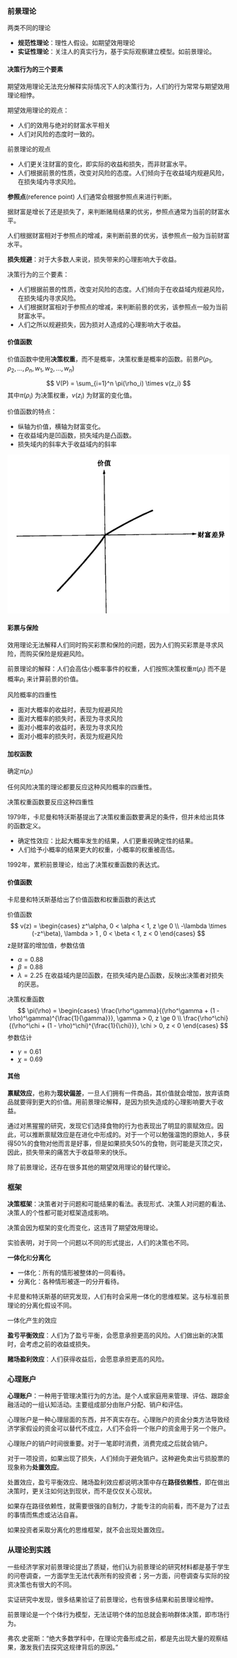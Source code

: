 ### 前景理论

两类不同的理论
+ **规范性理论**：理性人假设。如期望效用理论
+ **实证性理论**：关注人的真实行为，基于实际观察建立模型。如前景理论。


#### 决策行为的三个要素
期望效用理论无法充分解释实际情况下人的决策行为，人们的行为常常与期望效用理论相悖。

期望效用理论的观点：
+ 人们的效用与绝对的财富水平相关
+ 人们对风险的态度时一致的。

前景理论的观点
+ 人们更关注财富的变化，即实际的收益和损失，而非财富水平。
+ 人们根据前景的性质，改变对风险的态度。人们倾向于在收益域内规避风险，在损失域内寻求风险。

**参照点**(reference point) 人们通常会根据参照点来进行判断。

据财富是增长了还是损失了，来判断赌局结果的优劣，参照点通常为当前的财富水平。


人们根据财富相对于参照点的增减，来判断前景的优劣，该参照点一般为当前财富水平。

**损失规避**：对于大多数人来说，损失带来的心理影响大于收益。

决策行为的三个要素：
+ 人们根据前景的性质，改变对风险的态度。人们倾向于在收益域内规避风险，在损失域内寻求风险。
+ 人们根据财富相对于参照点的增减，来判断前景的优劣，该参照点一般为当前财富水平。
+ 人们之所以规避损失，因为损对人造成的心理影响大于收益。

#### 价值函数

价值函数中使用**决策权重**，而不是概率，决策权重是概率的函数。前景$P(\rho_1,\rho_2,..., \rho_n, w_1, w_2,...,w_n)$

$$
V(P) = \sum_{i=1}^n \pi(\rho_i) \times v(z_i)
$$
其中$\pi(\rho_i)$ 为决策权重，$v(z_i)$ 为财富的变化值。

价值函数的特点：
+ 纵轴为价值，横轴为财富变化。
+ 在收益域内是凹函数，损失域内是凸函数。
+ 损失域内的斜率大于收益域内的斜率

![](img/value_function.png)

#### 彩票与保险

效用理论无法解释人们同时购买彩票和保险的问题，因为人们购买彩票是寻求风险，而购买保险是规避风险。

前景理论的解释：人们会高估小概率事件的权重，人们按照决策权重$\pi(\rho_i)$ 而不是概率$\rho_i$ 来计算前景的价值。

风险概率的四重性
+ 面对大概率的收益时，表现为规避风险
+ 面对大概率的损失时，表现为寻求风险
+ 面对小概率的收益时，表现为寻求风险
+ 面对小概率的损失时，表现为规避风险

#### 加权函数

确定$\pi(\rho_i)$

任何风险决策的理论都要反应这种风险概率的四重性。

决策权重函数要反应这种四重性

1979年，卡尼曼和特沃斯基提出了决策权重函数要满足的条件，但并未给出具体的函数定义。
+ 确定性效应：比起大概率发生的结果，人们更重视确定性的结果。
+ 人们给予小概率的结果更大的权重，小概率的权重被高估。

1992年，累积前景理论，给出了决策权重函数的表达式。


#### 价值函数

卡尼曼和特沃斯基给出了价值函数和权重函数的表达式

价值函数
$$
v(z) = \begin{cases}
	z^\alpha, 0 < \alpha < 1, z \ge 0 \\
	-\lambda \times (-z^\beta), \lambda > 1 , 0 < \beta < 1, z < 0
\end{cases}
$$
z是财富的增加值，参数估值
+ $\alpha = 0.88$
+ $\beta = 0.88$
+ $\lambda = 2.25$
在收益域内是凹函数，在损失域内是凸函数，反映出决策者对损失的厌恶。

决策权重函数
$$
\pi(\rho) = \begin{cases}
\frac{\rho^\gamma}{(\rho^\gamma + (1 - \rho)^\gamma)^{\frac{1}{\gamma}}}, \gamma > 0, z \ge 0 \\
\frac{\rho^\chi}{(\rho^\chi + (1 - \rho)^\chi)^{\frac{1}{\chi}}}, \chi > 0, z < 0
\end{cases}
$$
参数估计
+ $\gamma=0.61$
+ $\chi=0.69$

#### 其他

**禀赋效应**，也称为**现状偏差**，一旦人们拥有一件商品，其价值就会增加，放弃该商品就要得到更大的价值。用前景理论解释，是因为损失造成的心理影响要大于收益。

通过对黑猩猩的研究，发现它们选择食物的行为也表现出了明显的禀赋效应。因此，可以推断禀赋效应是在进化中形成的。对于一个可以勉强温饱的原始人，多获得50%的食物对他而言是好事，但是如果损失50%的食物，则可能是灭顶之灾，因此，损失带来的痛苦大于收益带来的快乐。

除了前景理论，还存在很多其他的期望效用理论的替代理论。

### 框架

**决策框架**：决策者对于问题和可能结果的看法。表现形式、决策人对问题的看法、决策人的个性都可能对框架造成影响。

决策会因为框架的变化而变化，这违背了期望效用理论。

实验表明，对于同一个问题以不同的形式提出，人们的决策也不同。

**一体化**和**分离化**
+ 一体化：所有的情形被整体的一同看待。
+  分离化：各种情形被逐一的分开看待。

卡尼曼和特沃斯基的研究发现，人们有时会采用一体化的思维框架。这与标准前景理论的分离化假设不同。

一体化产生的效应

**盈亏平衡效应**：人们为了盈亏平衡，会愿意承担更高的风险。人们做出新的决策时，会考虑之前的收益或损失。

**赌场盈利效应**：人们获得收益后，会愿意承担更高的风险。

### 心理账户

**心理账户**：一种用于管理决策行为的方法。是个人或家庭用来管理、评估、跟踪金融活动的一组认知活动。主要组成部分由账户分配、销户和评估。

心理账户是一种心理层面的东西，并不真实存在。心理账户的资金分类方法导致经济学家假设的资金可以替代不成立，人们不会将一个账户的资金用于另一个账户。

心理账户的销户时间很重要。对于一笔即时消费，消费完成之后就会销户。

对于一项投资，如果出现了损失，人们倾向于避免销户。这种避免卖出亏损股票的现象称为**处置效应**。

处置效应，盈亏平衡效应、赌场盈利效应都说明决策中存在**路径依赖性**，即在做出决策时，更关注如何达到现状，而不是仅仅关心现状。

如果存在路径依赖性，就需要很强的自制力，才能专注的向前看，而不是为了过去的事情而焦虑或沾沾自喜。

如果投资者采取分离化的思维框架，就不会出现处置效应。

### 从理论到实践

一些经济学家对前景理论提出了质疑，他们认为前景理论的研究材料都是基于学生的问卷调查，一方面学生无法代表所有的投资者；另一方面，问卷调查与实际的投资决策也有很大的不同。

实证研究中发现，很多结果验证了前景理论，也有很多结果和前景理论相悖。

前景理论是一个个体行为模型，无法证明个体的加总就会影响群体决策，即市场行为。

弗农.史密斯：“绝大多数学科中，在理论完备形成之前，都是先出现大量的观察结果，激发我们去探究这规律背后的原因。”

